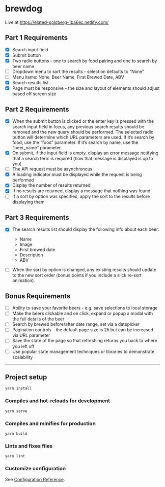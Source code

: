 # brewdog

Live at https://elated-goldberg-1ba6ec.netlify.com/

## Part 1 Requirements

- [x] Search input field
- [x] Submit button
- [x] Two radio buttons - one to search by food pairing and one to search by beer name
- [ ] Dropdown menu to sort the results - selection defaults to “None”
- [ ] Menu items: None, Beer Name, First Brewed Date, ABV
- [x] Search results list
- [x] Page must be responsive - the size and layout of elements should adjust based off screen size

## Part 2 Requirements

- [x] When the submit button is clicked or the enter key is pressed with the search input field in focus, any previous search results should be removed and the new query should be performed. The selected radio button will determine which URL parameters are used. If it’s search by food, use the “food” parameter. If it’s search by name, use the “beer_name” parameter.
- [x] On submit, if the input field is empty, display an error message notifying that a search term is required (how that message is displayed is up to you)
- [ ] The API request must be asynchronous
- [x] A loading indicator must be displayed while the request is being performed
- [x] Display the number of results returned
- [x] If no results are returned, display a message that nothing was found
- [ ] If a sort by option was specified, apply the sort to the results before displaying them

## Part 3 Requirements

- [x] The search results list should display the following info about each beer:

  - Name
  - Image
  - First brewed date
  - Description
  - ABV

- [ ] When the sort by option is changed, any existing results should update to the new sort order (bonus points if you include a slick re-sort animation).

## Bonus Requirements

- [ ] Ability to save your favorite beers - e.g. save selections to local storage
- [ ] Make the beers clickable and on click, expand or popup a modal with the full details of the beer
- [ ] Search by brewed before/after date range, set via a datepicker
- [ ] Pagination controls - the default page size is 25 but can be increased via URL parameter
- [ ] Save the state of the page so that refreshing returns you back to where you left off
- [ ] Use popular state management techniques or libraries to demonstrate scalability

---

## Project setup

```
yarn install
```

### Compiles and hot-reloads for development

```
yarn serve
```

### Compiles and minifies for production

```
yarn build
```

### Lints and fixes files

```
yarn lint
```

### Customize configuration

See [Configuration Reference](https://cli.vuejs.org/config/).
